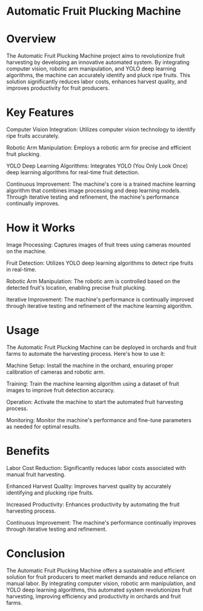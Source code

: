 # Automatic Fruit Plucking Machine
# Overview
The Automatic Fruit Plucking Machine project aims to revolutionize fruit harvesting by developing an innovative automated system. By integrating computer vision, robotic arm manipulation, and YOLO deep learning algorithms, the machine can accurately identify and pluck ripe fruits. This solution significantly reduces labor costs, enhances harvest quality, and improves productivity for fruit producers.

# Key Features
Computer Vision Integration: Utilizes computer vision technology to identify ripe fruits accurately.

Robotic Arm Manipulation: Employs a robotic arm for precise and efficient fruit plucking.

YOLO Deep Learning Algorithms: Integrates YOLO (You Only Look Once) deep learning algorithms for real-time fruit detection.

Continuous Improvement: The machine's core is a trained machine learning algorithm that combines image processing and deep learning models. Through iterative testing and refinement, the machine's performance continually improves.

# How it Works
Image Processing: Captures images of fruit trees using cameras mounted on the machine.

Fruit Detection: Utilizes YOLO deep learning algorithms to detect ripe fruits in real-time.

Robotic Arm Manipulation: The robotic arm is controlled based on the detected fruit's location, enabling precise fruit plucking.

Iterative Improvement: The machine's performance is continually improved through iterative testing and refinement of the machine learning algorithm.

# Usage
The Automatic Fruit Plucking Machine can be deployed in orchards and fruit farms to automate the harvesting process. Here's how to use it:

Machine Setup: Install the machine in the orchard, ensuring proper calibration of cameras and robotic arm.

Training: Train the machine learning algorithm using a dataset of fruit images to improve fruit detection accuracy.

Operation: Activate the machine to start the automated fruit harvesting process.

Monitoring: Monitor the machine's performance and fine-tune parameters as needed for optimal results.

# Benefits
Labor Cost Reduction: Significantly reduces labor costs associated with manual fruit harvesting.

Enhanced Harvest Quality: Improves harvest quality by accurately identifying and plucking ripe fruits.

Increased Productivity: Enhances productivity by automating the fruit harvesting process.

Continuous Improvement: The machine's performance continually improves through iterative testing and refinement.

# Conclusion
The Automatic Fruit Plucking Machine offers a sustainable and efficient solution for fruit producers to meet market demands and reduce reliance on manual labor. By integrating computer vision, robotic arm manipulation, and YOLO deep learning algorithms, this automated system revolutionizes fruit harvesting, improving efficiency and productivity in orchards and fruit farms.
